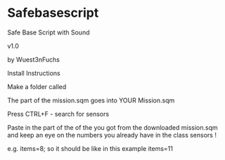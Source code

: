 Safebasescript
==============

Safe Base Script with Sound

v1.0

by Wuest3nFuchs

Install Instructions

Make a folder called

The part of the mission.sqm goes into YOUR Mission.sqm

Press CTRL+F - search for sensors

Paste in the part of the of the you got from the downloaded mission.sqm and keep an eye on the numbers you already have in the class sensors !

e.g. 
items=8;
so it should be like in this example 
items=11
